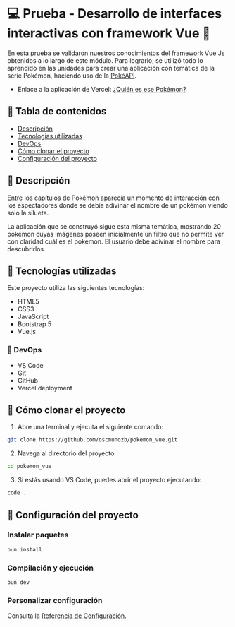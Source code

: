 # &#128187; Prueba - Desarrollo de interfaces interactivas con framework Vue &#128511;
En esta prueba se validaron nuestros conocimientos del framework Vue Js obtenidos a lo largo de este módulo. Para lograrlo, se utilizó todo lo aprendido en las unidades para crear una aplicación con temática de la serie Pokémon, haciendo uso de la [PokéAPI](https://pokeapi.co/).

- Enlace a la aplicación de Vercel: [¿Quién es ese Pokémon?](https://pokemonvue.vercel.app/)

## &#128640; Tabla de contenidos
- [Descripción](#-descripción)
- [Tecnologías utilizadas](#-tecnologías-utilizadas)
- [DevOps](#-devops)
- [Cómo clonar el proyecto](#-cómo-clonar-el-proyecto)
- [Configuración del proyecto](#-configuración-del-proyecto)

## &#127755;  Descripción 
Entre los capítulos de Pokémon aparecía un momento de interacción con los espectadores donde se debía adivinar el nombre de un pokémon viendo solo la silueta.

La aplicación que se construyó sigue esta misma temática, mostrando 20 pokémon cuyas imágenes poseen inicialmente un filtro que no permite ver con claridad cuál es el pokémon. El usuario debe adivinar el nombre para descubrirlos.

## &#128642; Tecnologías utilizadas
Este proyecto utiliza las siguientes tecnologías:
- HTML5
- CSS3
- JavaScript
- Bootstrap 5
- Vue.js

### &#128641; DevOps
- VS Code
- Git
- GitHub
- Vercel deployment


## &#128110; Cómo clonar el proyecto
1. Abre una terminal y ejecuta el siguiente comando:
```bash
git clone https://github.com/oscmunozb/pokemon_vue.git
```
2. Navega al directorio del proyecto:
```bash
cd pokemon_vue
```
3. Si estás usando VS Code, puedes abrir el proyecto ejecutando:
```bash
code .
```

## &#128679; Configuración del proyecto
### Instalar paquetes
```sh
bun install
```

### Compilación y ejecución
```sh
bun dev
```

### Personalizar configuración
Consulta la [Referencia de Configuración](https://vitejs.dev/config/).